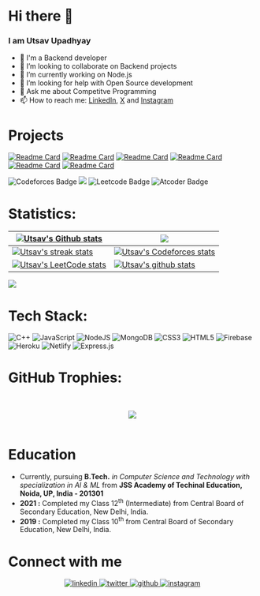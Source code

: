 # Hi there 👋

###  I am Utsav Upadhyay 
- 🔭 I'm a Backend developer<br>
- 👯 I’m looking to collaborate on Backend projects<br>
- 🌱 I’m currently working on Node.js<br>
- 🤔 I’m looking for help with Open Source development<br>
- 💬 Ask me about Competitve Programming<br>
- 📫 How to reach me: [LinkedIn](https://www.linkedin.com/in/utsavup/), [X](https://x.com/utsav08_) and [Instagram](https://instagram.com/utsav08_)

# Projects  

[![Readme Card](https://github-readme-stats.vercel.app/api/pin/?username=UtsavUpadhyay08&repo=seed_bank&theme=highcontrast)](https://github.com/UtsavUpadhyay08/seed_bank)
[![Readme Card](https://github-readme-stats.vercel.app/api/pin/?username=UtsavUpadhyay08&repo=wcat_commands&theme=nightowl)](https://github.com/UtsavUpadhyay08/wcat_commands)
[![Readme Card](https://github-readme-stats.vercel.app/api/pin/?username=UtsavUpadhyay08&repo=Github_issue_scraper&theme=nightowl)](https://github.com/UtsavUpadhyay08/Github_issue_scraper)
[![Readme Card](https://github-readme-stats.vercel.app/api/pin/?username=UtsavUpadhyay08&repo=FileOrganiser&theme=highcontrast)](https://github.com/UtsavUpadhyay08/FileOrganiser)
[![Readme Card](https://github-readme-stats.vercel.app/api/pin/?username=UtsavUpadhyay08&repo=Cp_Algorithms&theme=highcontrast)](https://github.com/UtsavUpadhyay08/Cp_Algorithms)
[![Readme Card](https://github-readme-stats.vercel.app/api/pin/?username=UtsavUpadhyay08&repo=E_commerce&theme=nightowl)](https://github.com/UtsavUpadhyay08/E_commerce)

![Codeforces Badge](https://codeforces-readme-stats.vercel.app/api/badge?username=utsav_upadhyay)
[![](https://visitcount.itsvg.in/api?id=UtsavUpadhyay08&icon=0&color=0)](https://visitcount.itsvg.in)
![Leetcode Badge](https://cp-logo.vercel.app/leetcode/utsav_upadhyay?logo=true)
![Atcoder Badge](https://cp-logo.vercel.app/atcoder/utsav_upadhyay?logo=true)


# Statistics:
|<a href="https://github-profile-summary-cards.vercel.app/api/cards/profile-details?username=UtsavUpadhyay08&theme=github_dark"><img align="center" src="https://github-profile-summary-cards.vercel.app/api/cards/profile-details?username=UtsavUpadhyay08&theme=github_dark" alt="Utsav's Github stats" /></a> | <a href="https://github-readme-stats.vercel.app/api/top-langs/?username=UtsavUpadhyay08&layout=compact&theme=dark&hide_border=false&include_all_commits=true&count_private=true"><img align="center" src="https://github-readme-stats.vercel.app/api/top-langs/?username=UtsavUpadhyay08&theme=dark&hide_border=false&include_all_commits=true&count_private=true&layout=compact" /></a> |
| ------------- | ------------- |
| <a href="https://github-readme-streak-stats.herokuapp.com/?user=UtsavUpadhyay08&theme=dark&hide_border=false"><img align="center" src="https://github-readme-streak-stats.herokuapp.com/?user=UtsavUpadhyay08&theme=dark&hide_border=false" alt="Utsav's streak stats" /></a> | <a href="https://codeforces-readme-stats.vercel.app/api/card?username=utsav_upadhyay"><img align="center" src="https://codeforces-readme-stats.vercel.app/api/card?username=utsav_upadhyay" alt="Utsav's Codeforces stats" /></a> |
| <a href="https://leetcard.jacoblin.cool/utsav_upadhyay?ext=contest"><img align="center" src="https://leetcard.jacoblin.cool/utsav_upadhyay?ext=contest" alt="Utsav's LeetCode stats" /></a>| <a href="https://github-readme-stats.vercel.app/api?username=UtsavUpadhyay08"><img align="center" src="https://github-readme-stats.vercel.app/api?username=UtsavUpadhyay08" alt="Utsav's github stats" /></a> |

<img src="https://github-readme-activity-graph.vercel.app/graph?username=UtsavUpadhyay08&custom_title=Utsav%20Upadhyay%27s%20GitHub%20Activity%20Graph&bg_color=0D1117&color=7F3FBF&line=7F3FBF&point=7F3FBF&area_color=FFFFFF&title_color=FFFFFF&area=true"/>

# Tech Stack:
![C++](https://img.shields.io/badge/c++-%2300599C.svg?style=for-the-badge&logo=c%2B%2B&logoColor=white) ![JavaScript](https://img.shields.io/badge/javascript-%23323330.svg?style=for-the-badge&logo=javascript&logoColor=%23F7DF1E) ![NodeJS](https://img.shields.io/badge/node.js-6DA55F?style=for-the-badge&logo=node.js&logoColor=white) ![MongoDB](https://img.shields.io/badge/MongoDB-%234ea94b.svg?style=for-the-badge&logo=mongodb&logoColor=white) ![CSS3](https://img.shields.io/badge/css3-%231572B6.svg?style=for-the-badge&logo=css3&logoColor=white) ![HTML5](https://img.shields.io/badge/html5-%23E34F26.svg?style=for-the-badge&logo=html5&logoColor=white) ![Firebase](https://img.shields.io/badge/firebase-%23039BE5.svg?style=for-the-badge&logo=firebase) ![Heroku](https://img.shields.io/badge/heroku-%23430098.svg?style=for-the-badge&logo=heroku&logoColor=white) ![Netlify](https://img.shields.io/badge/netlify-%23000000.svg?style=for-the-badge&logo=netlify&logoColor=#00C7B7) ![Express.js](https://img.shields.io/badge/express.js-%23404d59.svg?style=for-the-badge&logo=express&logoColor=%2361DAFB)

# GitHub Trophies:
<br><div align="center">![](https://github-profile-trophy.vercel.app/?username=UtsavUpadhyay08&theme=radical&no-frame=false&no-bg=false&margin-w=4)</div>
<br>

# Education
- Currently, pursuing **B.Tech.** *in Computer Science and Technology with specialization in AI & ML* from **JSS Academy of Techinal Education, Noida, UP, India - 201301**
- **2021 :** Completed my Class 12<sup>th</sup> (Intermediate) from Central Board of Secondary Education, New Delhi, India.
- **2019 :** Completed my Class 10<sup>th</sup> from Central Board of Secondary Education, New Delhi, India.
  
# Connect with me  
<div align="center">
 <a href="https://www.linkedin.com/in/utsavup/" >
<img src=https://img.shields.io/badge/linkedin-%231E77B5.svg?&style=for-the-badge&logo=linkedin&logoColor=white alt=linkedin style="margin-bottom: 5px;" />
</a>
<a href="https://twitter.com/utsav08_" target="_blank">
<img src=https://img.shields.io/badge/twitter-%2300acee.svg?&style=for-the-badge&logo=twitter&logoColor=white alt=twitter style="margin-bottom: 5px;" />
</a>
<a href="https://github.com/UtsavUpadhyay08" >
<img src=https://img.shields.io/badge/github-%2324292e.svg?&style=for-the-badge&logo=github&logoColor=white alt=github style="margin-bottom: 5px;" />
</a>
 <a href="https://instagram.com/utsav08_">
<img src=https://img.shields.io/badge/instagram-%23000000.svg?&style=for-the-badge&logo=instagram&logoColor=white alt=instagram style="margin-bottom: 5px;" />
</a>

</div><br>
<!--
**UtsavUpadhyay08/UtsavUpadhyay08** is a ✨ _special_ ✨ repository because its `README.md` (this file) appears on your GitHub profile.

Here are some ideas to get you started:

- 🔭 I’m currently working on ...
- 🌱 I’m currently learning ...
- 👯 I’m looking to collaborate on ...
- 🤔 I’m looking for help with ...
- 💬 Ask me about ...
- 📫 How to reach me: ...
- 😄 Pronouns: ...
- ⚡ Fun fact: ...

![Codechef Badge](https://cp-logo.vercel.app/codechef/utsav_upadhyay?logo=true)
--> 
